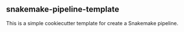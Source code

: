 ## snakemake-pipeline-template

This is a simple cookiecutter template for create a Snakemake pipeline.
